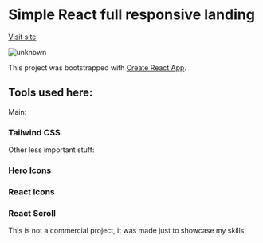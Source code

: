 # Simple React full responsive landing
[Visit site](https://cloud-managment-landing.vercel.app/)

![unknown](https://user-images.githubusercontent.com/61505173/171918960-50168753-4695-4a87-9648-74c05aad85bc.png)

This project was bootstrapped with [Create React App](https://github.com/facebook/create-react-app).

## Tools used here:

Main:
### Tailwind CSS
Other less important stuff:
### Hero Icons
### React Icons
### React Scroll

This is not a commercial project, it was made just to showcase my skills.
